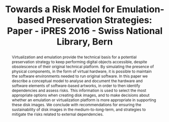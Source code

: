 ---
abstract: Virtualization and emulation provide the technical basis for a potential
  preservation strategy to keep performing digital objects accessible, despite obsolescence
  of their original technical platform. By simulating the presence of physical components,
  in the form of virtual hardware, it is possible to maintain the software environments
  needed to run original software. In this paper we describe a conceptual model to
  analyse and document the hardware and software elements of software-based artworks,
  in order to then identify dependencies and assess risks. This information is used
  to select the most appropriate options when creating disk images, and to make decisions
  about whether an emulation or virtualization platform is more appropriate in supporting
  these disk images. We conclude with recommendations for ensuring the sustainability
  of disk images in the medium-to-long-term, and strategies to mitigate the risks
  related to external dependencies.
creators:
- Falcão, Patrícia
- Ensom, Tom
- Rechert, Klaus
date: null
document_url: https://services.phaidra.univie.ac.at/api/object/o:503169/download
grand_parent: iPRES
institutions: []
keywords: []
landing_page_url: https://phaidra.univie.ac.at/o:503169
language: eng
layout: publication
license: CC BY-NC-SA 3.0 AT
notes_url: null
parent: iPRES 2016
presentation_url: null
size: 497372
source_name: iPRES
title: 'Towards a Risk Model for Emulation-based Preservation Strategies: Paper -
  iPRES 2016 - Swiss National Library, Bern'
type: paper
year: 2016
---